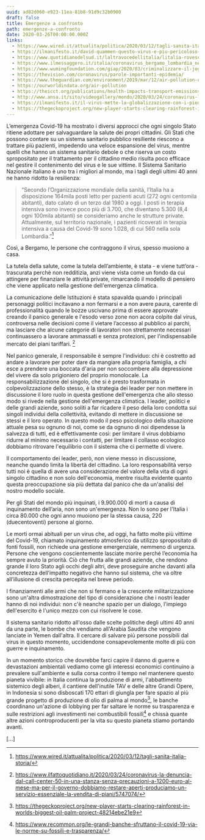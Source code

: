 ```yaml
---
uuid: ad82d060-e923-11ea-81b8-91d9c32b0900
draft: false
title: Emergenze a confronto
path: emergenze-a-confronto
date: 2020-03-26T00:00:00.000Z
links:
  - https://www.wired.it/attualita/politica/2020/03/12/tagli-sanita-italia-storia/
  - https://ilmanifesto.it/david-quammen-questo-virus-e-piu-pericoloso-di-ebola-e-sars/
  - https://www.quotidianodelsud.it/laltravocedellitalia/litalia-rovesciata/saluteeassistenza/2020/03/16/gli-sbagli-del-passato-quei-tagli-mortali-alla-sanita
  - https://www.ilmessaggero.it/italia/coronavirus_bergamo_lombardia_news_giorgio_gori_quando_finira_cosa_succedera_morti_contagi_ultime-5131254.html
  - https://www.wumingfoundation.com/giap/2020/03/criminalizzare-il-jogging/
  - https://thevision.com/coronavirus/parole-importanti-epidemia/
  - https://www.theguardian.com/environment/2019/mar/12/air-pollution-deaths-are-double-previous-estimates-finds-research
  - https://ourworldindata.org/air-pollution
  - https://theicct.org/publications/health-impacts-transport-emissions-2010-2015
  - http://www.ansa.it/sito/videogallery/mondo/2020/03/24/coronavirus-lonu-chiede-un-cessate-il-fuoco-mondiale-e-immediato_cd38d034-eba8-4173-b703-5cbfc04fa919.html
  - https://ilmanifesto.it/il-virus-mette-la-globalizzazione-con-i-piedi-per-terra/
  - https://thegeckoproject.org/new-player-starts-clearing-rainforest-in-worlds-biggest-oil-palm-project-48214ebe21e9
---
```

L’emergenza Covid-19 ha mostrato i diversi approcci che ogni singolo Stato ritiene adottare per salvaguardare la salute dei propri cittadini. Gli Stati che possono contare su un sistema sanitario pubblico resiliente riescono a trattare più pazienti, impedendo una veloce espansione del virus, mentre quelli che hanno un sistema sanitario debole o che riserva un costo spropositato per il trattamento per il cittadino medio risulta poco efficace nel gestire il contenimento del virus e le sue vittime.
Il Sistema Sanitario Nazionale italiano è uno tra i migliori al mondo, ma i tagli degli ultimi 40 anni ne hanno ridotto la resilienza:

> “Secondo l’Organizzazione mondiale della sanità, l’Italia ha a disposizione 164mila posti letto per pazienti acuti (272 ogni centomila abitanti), dato calato di un terzo dal 1980 a oggi. I posti in terapia intensiva sono invece poco più di 3.700, che diventano 5.300 (8,4 ogni 100mila abitanti) se consideriamo anche le strutture private. Attualmente, sul territorio nazionale, i pazienti ricoverati in terapia intensiva a causa del Covid-19 sono 1.028, di cui 560 nella sola Lombardia.”[^1]

Così, a Bergamo, le persone che contraggono il virus, spesso muoiono a casa.

La tutela della salute, come la tutela dell’ambiente, è stata - e viene tutt’ora - trascurata perchè non redditizia, anzi viene vista come un fondo da cui attingere per finanziare le attività private, rimarcando il modello di pensiero che viene applicato nella gestione dell'emergenza climatica.

La comunicazione delle Istituzioni è stata spavalda quando i principali personaggi politici incitavano a non fermarsi e a non avere paura, carente di professionalità quando le bozze uscivano prima di essere approvate creando il panico generale e l'esodo verso zone non acora colpite dal virus, controversa nelle decisioni come il vietare l’accesso al pubblico ai parchi, ma lasciare che alcune categorie di lavoratori non strettamente necessari continuassero a lavorare ammassati e senza protezioni, per l'indispensabile mercato dei piani tariffari. [^2]

Nel panico generale, il responsabile è sempre l'individuo: chi è costretto ad andare a lavorare per poter dare da mangiare alla propria famiglia, a chi esce a prendere una boccata d'aria per non soccombere alla depressione del vivere da solo prigioniero del proprio monolocale.
La responsabilizzazione del singolo, che si è presto trasformata in colpevolizzazione dello stesso, è la strategia dei leader per non mettere in discussione il loro ruolo in questa gestione dell'emergenza che allo stesso modo si rivede nella gestione dell'emergenza climatica.
I leader, politici e delle grandi aziende, sono soliti a far ricadere il peso della loro condotta sui singoli individui della collettività, evitando di mettere in discussione se stessi e il loro operato.
In questo modo il peso psicologico della situazione attuale pesa su ognuno di noi, come se da ognuno di noi dipendesse la salvezza di tutti, ed è effettivamente così: per limitare il virus dobbiamo ridurre al minimo necessario i contatti, per limitare il collasso ecologico dobbiamo ritrovare l'equilibrio con il sistema che ci permette di vivere.

Il comportamento dei leader, però, non viene messo in discussione, neanche quando limita la libertà del cittadino.
La loro responsabilità verso tutti noi è quella di avere una considerazione del valore della vita di ogni singolo cittadino e non solo dell'economia, mentre risulta evidente quanto questa preoccupazione sia più dettata dal panico che da un'analisi del nostro modello sociale.

Per gli Stati del mondo più inquinati, i 9.900.000 di morti a causa di inquinamento dell’aria, non sono un'emergenza.
Non lo sono per l'Italia i circa 80.000 che ogni anno muoiono per la stessa causa, 220 (duecentoventi) persone al giorno.

Le morti ormai abituali per un virus che, ad oggi, ha fatto molte più vittime del Covid-19, chiamato inquinamento atmosferico da utilizzo spropositato di fonti fossili, non richiede una gestione emergenziale, nemmeno di urgenza.
Persone che vengono coscientemente lasciate morire perché l’economia ha sempre avuto la priorità. Ciò che frutta alle grandi aziende, che rendono grande il loro Stato agli occhi degli altri, deve proseguire anche davanti alla concretezza dell’impatto negativo che hanno sul sistema, che va oltre all’illusione di crescita percepita nel breve periodo.

I finanziamenti alle armi che non si fermano e la crescente militarizzazione sono un'altra dimostrazione del tipo di considerazione che i nostri leader hanno di noi individui: non c'è neanche spazio per un dialogo, l'impiego dell'esercito è l'unico mezzo con cui risolvere le cose.

Il sistema sanitario ridotto all'osso dalle scelte politiche degli ultimi 40 anni da una parte, le bombe che vendiamo all'Arabia Saudita che vengono lanciate in Yemen dall'altra.
Il cercare di salvare più persone possibili dal virus in questo momento, uccidendone consapevolemente molte di più con guerre e inquinamento.

In un momento storico che dovrebbe farci capire il danno di guerre e devastazioni ambientali vediamo come gli interessi economici continuino a prevalere sull'ambiente e sulla corsa contro il tempo nel mantenere questo pianeta vivibile: in Italia continua la produzione di armi, l'abbattimento sistemico degli alberi, il cantiere dell'inutile TAV e delle altre Grandi Opere, in Indonesia si sono disboscati 170 ettari di giungla per fare spazio al più grande progetto di produzione di olio di palma al mondo[^3], le banche coordinano un'azione di lobbying per far saltare le norme su trasparenza e sulle restrizioni agli investimenti nei combustibili fossili[^4] e chissà quante altre azioni controproducenti per la vita su questo pianeta stiamo portando avanti.

[...]

[^1]: https://www.wired.it/attualita/politica/2020/03/12/tagli-sanita-italia-storia/
[^2]: https://www.ilfattoquotidiano.it/2020/03/24/coronavirus-la-denuncia-dal-call-center-50-in-una-stanza-senza-precauzioni-a-1200-euro-al-mese-ma-per-il-governo-dobbiamo-restare-aperti-produciamo-un-servizio-essenziale-la-vendita-di-piani/5747074/
[^3]: https://thegeckoproject.org/new-player-starts-clearing-rainforest-in-worlds-biggest-oil-palm-project-48214ebe21e9
[^4]: https://www.recommon.org/le-grandi-banche-sfruttano-il-covid-19-via-le-norme-su-fossili-e-trasparenza/
